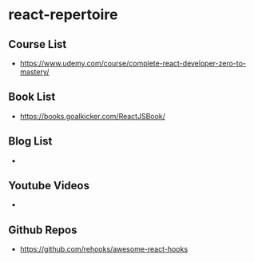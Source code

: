 # react-repertoire

## Course List
- https://www.udemy.com/course/complete-react-developer-zero-to-mastery/

## Book List
- https://books.goalkicker.com/ReactJSBook/

## Blog List
-

## Youtube Videos
-

## Github Repos
- https://github.com/rehooks/awesome-react-hooks
